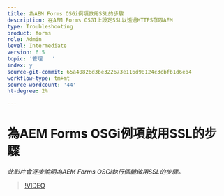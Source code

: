 ```yaml
---
title: 為AEM Forms OSGi例項啟用SSL的步驟
description: 在AEM Forms OSGI上設定SSL以透過HTTPS存取AEM
type: Troubleshooting
product: forms
role: Admin
level: Intermediate
version: 6.5
topic: '管理   '
index: y
source-git-commit: 65a40826d3be322673e116d98124c3cbfb1d6eb4
workflow-type: tm+mt
source-wordcount: '44'
ht-degree: 2%

---
```



# 為AEM Forms OSGi例項啟用SSL的步驟

*此影片會逐步說明為AEM Forms OSGi執行個體啟用SSL的步驟。*

>[!VIDEO](https://video.tv.adobe.com/v/335524?quality=9&learn=on)